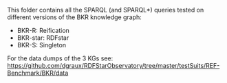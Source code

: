 This folder contains all the SPARQL (and SPARQL*) queries tested on different versions of the BKR knowledge graph: 

* BKR-R: Reification
* BKR-star: RDFstar
* BKR-S: Singleton

For the data dumps of the 3 KGs see: https://github.com/dgraux/RDFStarObservatory/tree/master/testSuits/REF-Benchmark/BKR/data

